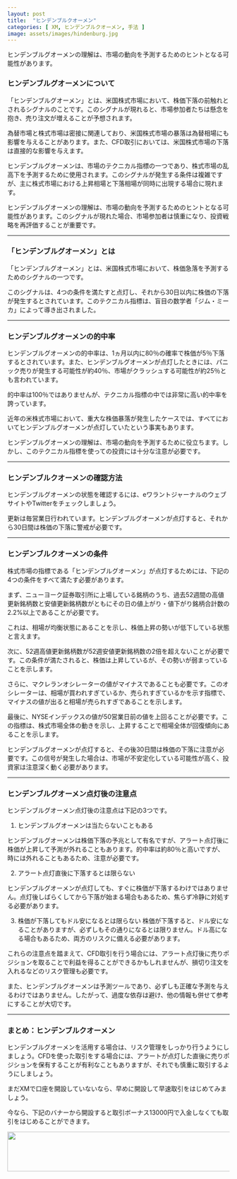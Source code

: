 ```yaml
---
layout: post
title:  "ヒンデンブルクオーメン"
categories: [ XM, ヒンデンブルクオーメン, 手法 ]
image: assets/images/hindenburg.jpg
---
```


ヒンデンブルグオーメンの理解は、市場の動向を予測するためのヒントとなる可能性があります。

### ヒンデンブルグオーメンについて

「ヒンデンブルグオーメン」とは、米国株式市場において、株価下落の前触れとされるシグナルのことです。このシグナルが現れると、市場参加者たちは懸念を抱き、売り注文が増えることが予想されます。

為替市場と株式市場は密接に関連しており、米国株式市場の暴落は為替相場にも影響を与えることがあります。また、CFD取引においては、米国株式市場の下落は直接的な影響を与えます。

ヒンデンブルグオーメンは、市場のテクニカル指標の一つであり、株式市場の乱高下を予測するために使用されます。このシグナルが発生する条件は複雑ですが、主に株式市場における上昇相場と下落相場が同時に出現する場合に現れます。

ヒンデンブルグオーメンの理解は、市場の動向を予測するためのヒントとなる可能性があります。このシグナルが現れた場合、市場参加者は慎重になり、投資戦略を再評価することが重要です。

<hr>

### 「ヒンデンブルグオーメン」とは

 「ヒンデンブルグオーメン」とは、米国株式市場において、株価急落を予測するためのシグナルの一つです。

 このシグナルは、4つの条件を満たすと点灯し、それから30日以内に株価の下落が発生するとされています。このテクニカル指標は、盲目の数学者「ジム・ミーカ」によって導き出されました。

<hr>

### ヒンデンブルグオーメンの的中率

ヒンデンブルグオーメンの的中率は、1ヵ月以内に80％の確率で株価が5％下落するとされています。また、ヒンデンブルグオーメンが点灯したときには、パニック売りが発生する可能性が約40％、市場がクラッシュする可能性が約25％とも言われています。

的中率は100％ではありませんが、テクニカル指標の中では非常に高い的中率を誇っています。

近年の米株式市場において、重大な株価暴落が発生したケースでは、すべてにおいてヒンデンブルグオーメンが点灯していたという事実もあります。

ヒンデンブルグオーメンの理解は、市場の動向を予測するために役立ちます。しかし、このテクニカル指標を使っての投資には十分な注意が必要です。

<hr>

### ヒンデンブルクオーメンの確認方法

ヒンデンブルグオーメンの状態を確認するには、eワラントジャーナルのウェブサイトやTwitterをチェックしましょう。

更新は毎営業日行われています。ヒンデンブルグオーメンが点灯すると、それから30日間は株価の下落に警戒が必要です。

<hr>

### ヒンデンブルクオーメンの条件

株式市場の指標である「ヒンデンブルグオーメン」が点灯するためには、下記の4つの条件をすべて満たす必要があります。

まず、ニューヨーク証券取引所に上場している銘柄のうち、過去52週間の高値更新銘柄数と安値更新銘柄数がともにその日の値上がり・値下がり銘柄合計数の2.2%以上であることが必要です。

これは、相場が均衡状態にあることを示し、株価上昇の勢いが低下している状態と言えます。

次に、52週高値更新銘柄数が52週安値更新銘柄数の2倍を超えないことが必要です。この条件が満たされると、株価は上昇しているが、その勢いが弱まっていることを示します。

さらに、マクレランオシレーターの値がマイナスであることも必要です。このオシレーターは、相場が買われすぎているか、売られすぎているかを示す指標で、マイナスの値が出ると相場が売られすぎであることを示します。

最後に、NYSEインデックスの値が50営業日前の値を上回ることが必要です。この指標は、株式市場全体の動きを示し、上昇することで相場全体が回復傾向にあることを示します。

ヒンデンブルグオーメンが点灯すると、その後30日間は株価の下落に注意が必要です。この信号が発生した場合は、市場が不安定化している可能性が高く、投資家は注意深く動く必要があります。

<hr>

### ヒンデンブルグオーメン点灯後の注意点

ヒンデンブルグオーメン点灯後の注意点は下記の3つです。

1. ヒンデンブルグオーメンは当たらないこともある

ヒンデンブルグオーメンは株価下落の予兆として有名ですが、アラート点灯後に株価が上昇して予測が外れることもあります。的中率は約80％と高いですが、時には外れることもあるため、注意が必要です。

2. アラート点灯直後に下落するとは限らない

ヒンデンブルグオーメンが点灯しても、すぐに株価が下落するわけではありません。点灯後しばらくしてから下落が始まる場合もあるため、焦らず冷静に対処する必要があります。

3. 株価が下落してもドル安になるとは限らない
株価が下落すると、ドル安になることがありますが、必ずしもその通りになるとは限りません。ドル高になる場合もあるため、両方のリスクに備える必要があります。


これらの注意点を踏まえて、CFD取引を行う場合には、アラート点灯後に売りポジションを取ることで利益を得ることができるかもしれませんが、損切り注文を入れるなどのリスク管理も必要です。

また、ヒンデンブルグオーメンは予測ツールであり、必ずしも正確な予測を与えるわけではありません。したがって、過度な依存は避け、他の情報も併せて参考にすることが大切です。


<hr>

### まとめ：ヒンデンブルクオーメン

ヒンデンブルグオーメンを活用する場合は、リスク管理をしっかり行うようにしましょう。CFDを使った取引をする場合には、アラートが点灯した直後に売りポジションを保有することが有利なこともありますが、それでも慎重に取引するようにしましょう。


まだXMで口座を開設していないなら、早めに開設して早速取引をはじめてみましょう。

今なら、下記のバナーから開設すると取引ボーナス13000円で入金しなくても取引をはじめることができます。

<a href="https://clicks.affstrack.com/c?m=7952&c=550036" referrerpolicy="no-referrer-when-downgrade"><img src="https://ads.affstrack.com/i/7952?c=550036" width="728" height="90" referrerpolicy="no-referrer-when-downgrade"/></a>



